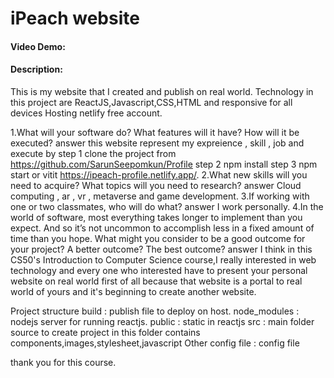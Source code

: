 # iPeach website
#### Video Demo:  <URL HERE>
#### Description:
  This is my website that I created and publish on real world.
  Technology in this project are ReactJS,Javascript,CSS,HTML and responsive for all devices
  Hosting netlify free account.

1.What will your software do? What features will it have? How will it be executed?
answer this website represent my expreience , skill , job and execute by step 1
 clone the project from https://github.com/SarunSeepomkun/Profile step 2 npm install step 3 npm start 
 or vitit https://ipeach-profile.netlify.app/.
2.What new skills will you need to acquire? What topics will you need to research?
answer Cloud computing , ar , vr , metaverse and game development.
3.If working with one or two classmates, who will do what?
answer I work personally.
4.In the world of software, most everything takes longer to implement than you expect. And so it’s not uncommon to accomplish less in a fixed amount of time than you hope. What might you consider to be a good outcome for your project? A better outcome? The best outcome?
answer I think in this CS50's Introduction to Computer Science course,I really interested in web technology and every one who interested have to present your personal website on real world first of all
because that website is a portal to real world of yours and it's beginning to create another website.

Project structure
build : publish file to deploy on host.
node_modules : nodejs server for running reactjs.
public : static in reactjs
src : main folder source to create project in this folder contains components,images,stylesheet,javascript
Other config file : config file

thank you for this course.